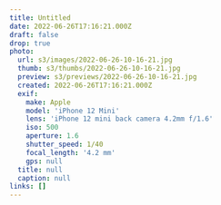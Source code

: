 ```yaml
---
title: Untitled
date: 2022-06-26T17:16:21.000Z
draft: false
drop: true
photo:
  url: s3/images/2022-06-26-10-16-21.jpg
  thumb: s3/thumbs/2022-06-26-10-16-21.jpg
  preview: s3/previews/2022-06-26-10-16-21.jpg
  created: 2022-06-26T17:16:21.000Z
  exif:
    make: Apple
    model: 'iPhone 12 Mini'
    lens: 'iPhone 12 mini back camera 4.2mm f/1.6'
    iso: 500
    aperture: 1.6
    shutter_speed: 1/40
    focal_length: '4.2 mm'
    gps: null
  title: null
  caption: null
links: []
---
```

